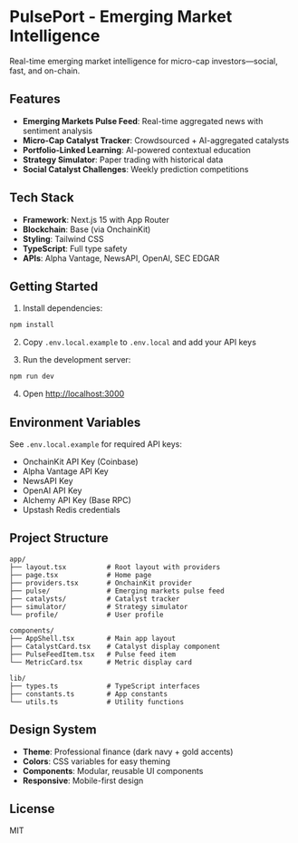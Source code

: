 # PulsePort - Emerging Market Intelligence

Real-time emerging market intelligence for micro-cap investors—social, fast, and on-chain.

## Features

- **Emerging Markets Pulse Feed**: Real-time aggregated news with sentiment analysis
- **Micro-Cap Catalyst Tracker**: Crowdsourced + AI-aggregated catalysts
- **Portfolio-Linked Learning**: AI-powered contextual education
- **Strategy Simulator**: Paper trading with historical data
- **Social Catalyst Challenges**: Weekly prediction competitions

## Tech Stack

- **Framework**: Next.js 15 with App Router
- **Blockchain**: Base (via OnchainKit)
- **Styling**: Tailwind CSS
- **TypeScript**: Full type safety
- **APIs**: Alpha Vantage, NewsAPI, OpenAI, SEC EDGAR

## Getting Started

1. Install dependencies:
```bash
npm install
```

2. Copy `.env.local.example` to `.env.local` and add your API keys

3. Run the development server:
```bash
npm run dev
```

4. Open [http://localhost:3000](http://localhost:3000)

## Environment Variables

See `.env.local.example` for required API keys:
- OnchainKit API Key (Coinbase)
- Alpha Vantage API Key
- NewsAPI Key
- OpenAI API Key
- Alchemy API Key (Base RPC)
- Upstash Redis credentials

## Project Structure

```
app/
├── layout.tsx          # Root layout with providers
├── page.tsx            # Home page
├── providers.tsx       # OnchainKit provider
├── pulse/              # Emerging markets pulse feed
├── catalysts/          # Catalyst tracker
├── simulator/          # Strategy simulator
└── profile/            # User profile

components/
├── AppShell.tsx        # Main app layout
├── CatalystCard.tsx    # Catalyst display component
├── PulseFeedItem.tsx   # Pulse feed item
└── MetricCard.tsx      # Metric display card

lib/
├── types.ts            # TypeScript interfaces
├── constants.ts        # App constants
└── utils.ts            # Utility functions
```

## Design System

- **Theme**: Professional finance (dark navy + gold accents)
- **Colors**: CSS variables for easy theming
- **Components**: Modular, reusable UI components
- **Responsive**: Mobile-first design

## License

MIT
